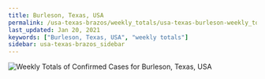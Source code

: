 ```yaml
---
title: Burleson, Texas, USA
permalink: /usa-texas-brazos/weekly_totals/usa-texas-burleson-weekly_totals.html
last_updated: Jan 20, 2021
keywords: ["Burleson, Texas, USA", "weekly totals"]
sidebar: usa-texas-brazos_sidebar
---
```


![Weekly Totals of Confirmed Cases for Burleson, Texas, USA](/covid_tracker/images/graphs/usa-texas-burleson-weekly_totals_graph.png)
